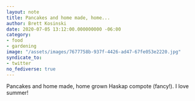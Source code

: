 ```yaml
---
layout: note
title: Pancakes and home made, home...
author: Brett Kosinski
date: 2020-07-05 13:12:00.000000000 -06:00
category:
- food
- gardening
image: "/assets/images/7677758b-937f-4426-ad47-67fe053e2220.jpg"
syndicate_to:
- twitter
no_fediverse: true
---
```

Pancakes and home made, home grown Haskap compote (fancy!).  I love summer!
